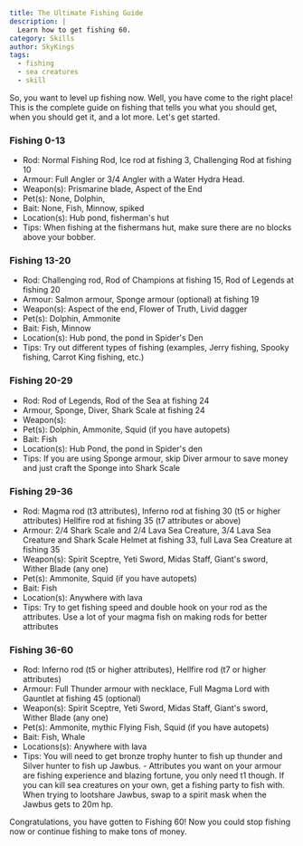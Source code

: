 ```yaml {metadata}
title: The Ultimate Fishing Guide
description: |
  Learn how to get fishing 60. 
category: Skills
author: SkyKings
tags:
  - fishing
  - sea creatures
  - skill
```

So, you want to level up fishing now. Well, you have come to the right place! This is the complete guide on fishing that
tells you what you should get, when you should get it, and a lot more. Let's get started.

### Fishing 0-13

- Rod: Normal Fishing Rod, Ice rod at fishing 3, Challenging Rod at fishing 10  
- Armour: Full Angler or 3/4 Angler with a Water Hydra Head.  
- Weapon(s): Prismarine blade, Aspect of the End  
- Pet(s): None, Dolphin,  
- Bait: None, Fish, Minnow, spiked  
- Location(s): Hub pond, fisherman's hut  
- Tips: When fishing at the fishermans hut, make sure there are no blocks above your bobber.

### Fishing 13-20

- Rod: Challenging rod, Rod of Champions at fishing 15, Rod of Legends at fishing 20  
- Armour: Salmon armour, Sponge armour (optional) at fishing 19  
- Weapon(s): Aspect of the end, Flower of Truth, Livid dagger  
- Pet(s): Dolphin, Ammonite  
- Bait: Fish, Minnow  
- Location(s): Hub pond, the pond in Spider's Den  
- Tips: Try out different types of fishing (examples, Jerry fishing, Spooky fishing, Carrot King fishing, etc.)

### Fishing 20-29

- Rod: Rod of Legends, Rod of the Sea at fishing 24  
- Armour, Sponge, Diver, Shark Scale at fishing 24  
- Weapon(s):  
- Pet(s): Dolphin, Ammonite, Squid (if you have autopets)  
- Bait: Fish  
- Location(s): Hub Pond, the pond in Spider's den  
- Tips: If you are using Sponge armour, skip Diver armour to save money and just craft the Sponge into Shark Scale

### Fishing 29-36

- Rod: Magma rod (t3 attributes), Inferno rod at fishing 30 (t5 or higher attributes) Hellfire rod at fishing 35 (t7
attributes or above)  
- Armour: 2/4 Shark Scale and 2/4 Lava Sea Creature, 3/4 Lava Sea Creature and Shark Scale Helmet at fishing 33, full
Lava Sea Creature at fishing 35  
- Weapon(s): Spirit Sceptre, Yeti Sword, Midas Staff, Giant's sword, Wither Blade (any one)  
- Pet(s): Ammonite, Squid (if you have autopets)  
- Bait: Fish  
- Location(s): Anywhere with lava  
- Tips: Try to get fishing speed and double hook on your rod as the attributes. Use a lot of your magma fish on making
rods for better attributes

### Fishing 36-60

- Rod: Inferno rod (t5 or higher attributes), Hellfire rod (t7 or higher attributes)  
- Armour: Full Thunder armour with necklace, Full Magma Lord with Gauntlet at fishing 45 (optional)  
- Weapon(s): Spirit Sceptre, Yeti Sword, Midas Staff, Giant's sword, Wither Blade (any one)  
- Pet(s): Ammonite, mythic Flying Fish, Squid (if you have autopets)  
- Bait: Fish, Whale  
- Locations(s): Anywhere with lava  
- Tips: You will need to get bronze trophy hunter to fish up thunder and Silver hunter to fish up Jawbus. - Attributes
you want on your armour are fishing experience and blazing fortune, you only need t1 though. If you can kill sea
creatures on your own, get a fishing party to fish with. When trying to lootshare Jawbus, swap to a spirit mask when the
Jawbus gets to 20m hp.

Congratulations, you have gotten to Fishing 60! Now you could stop fishing now or continue fishing to make tons of
money.
